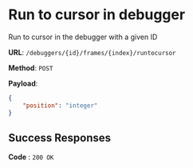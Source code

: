 # Run to cursor in debugger

Run to cursor in the debugger with a given ID

**URL**: `/debuggers/{id}/frames/{index}/runtocursor`

**Method**: `POST`

**Payload**:

```json
{
    "position": "integer"
}
```

## Success Responses

**Code** : `200 OK`
